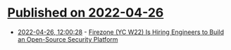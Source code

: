 # [Published on 2022-04-26](index.md)

* [2022-04-26, 12:00:28](https://news.ycombinator.com/item?id=31166421) - [Firezone (YC W22) Is Hiring Engineers to Build an Open-Source Security Platform](https://www.ycombinator.com/companies/firezone/jobs)
